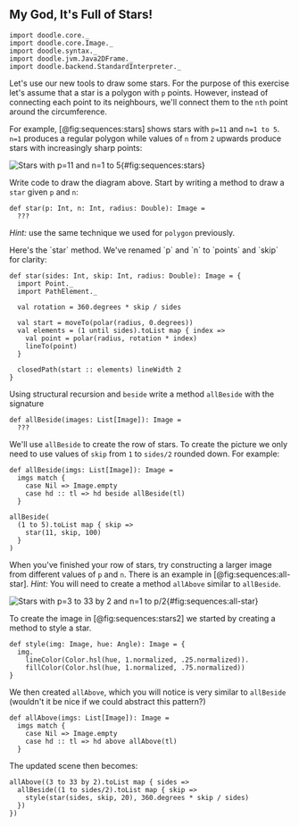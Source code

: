 ## My God, It's Full of Stars!

```tut:invisible
import doodle.core._
import doodle.core.Image._
import doodle.syntax._
import doodle.jvm.Java2DFrame._
import doodle.backend.StandardInterpreter._
```

Let's use our new tools to draw some stars.
For the purpose of this exercise let's assume that a star is a polygon with `p` points.
However, instead of connecting each point to its neighbours,
we'll connect them to the `nth` point around the circumference.

For example, [@fig:sequences:stars] shows stars with `p=11` and `n=1 to 5`.
`n=1` produces a regular polygon while
values of `n` from `2` upwards produce stars with increasingly sharp points:

![Stars with `p=11` and `n=1 to 5`](./src/pages/sequences/stars.pdf+svg){#fig:sequences:stars}

Write code to draw the diagram above.
Start by writing a method to draw a `star` given `p` and `n`:

```tut:silent:book
def star(p: Int, n: Int, radius: Double): Image =
  ???
```

*Hint:* use the same technique we used for `polygon` previously.

<div class="solution">
Here's the `star` method. We've renamed `p` and `n` to `points` and `skip` for clarity:

```tut:silent:book
def star(sides: Int, skip: Int, radius: Double): Image = {
  import Point._
  import PathElement._

  val rotation = 360.degrees * skip / sides

  val start = moveTo(polar(radius, 0.degrees))
  val elements = (1 until sides).toList map { index =>
    val point = polar(radius, rotation * index)
    lineTo(point)
  }

  closedPath(start :: elements) lineWidth 2
}
```
</div>

Using structural recursion and `beside` write a method `allBeside` with the signature

```tut:book
def allBeside(images: List[Image]): Image =
  ???
```

We'll use `allBeside` to create the row of stars.
To create the picture we only need to use values of `skip`
from `1` to `sides/2` rounded down. For example:

```tut:invisible
def allBeside(imgs: List[Image]): Image =
  imgs match {
    case Nil => Image.empty
    case hd :: tl => hd beside allBeside(tl)
  }
```

```tut:silent:book
allBeside(
  (1 to 5).toList map { skip =>
    star(11, skip, 100)
  }
)
```
</div>

When you've finished your row of stars,
try constructing a larger image from different values of `p` and `n`.
There is an example in [@fig:sequences:all-star]. *Hint:* You will need to create a method `allAbove` similar to `allBeside`.

![Stars with `p=3 to 33 by 2` and `n=1 to p/2`](src/pages/sequences/all-star.pdf+svg){#fig:sequences:all-star}

<div class="solution">
To create the image in [@fig:sequences:stars2] we started by creating a method to style a star.

```tut:silent:book
def style(img: Image, hue: Angle): Image = {
  img.
    lineColor(Color.hsl(hue, 1.normalized, .25.normalized)).
    fillColor(Color.hsl(hue, 1.normalized, .75.normalized))
}
```

We then created `allAbove`, which you will notice is very similar to `allBeside` (wouldn't it be nice if we could abstract this pattern?)

```tut:silent:book
def allAbove(imgs: List[Image]): Image =
  imgs match {
    case Nil => Image.empty
    case hd :: tl => hd above allAbove(tl)
  }
```

The updated scene then becomes:

```tut:silent:book
allAbove((3 to 33 by 2).toList map { sides =>
  allBeside((1 to sides/2).toList map { skip =>
    style(star(sides, skip, 20), 360.degrees * skip / sides)
  })
})
```
</div>
